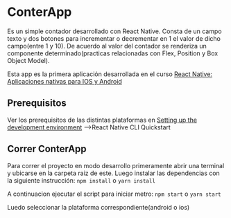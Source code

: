 # ConterApp
Es un simple contador desarrollado con React Native.  Consta de un campo texto y dos botones para incrementar o decrementar en 1 el valor de dicho campo(entre 1 y 10). De acuerdo al valor del contador se renderiza un componente determinado(practicas relacionadas con Flex, Position y Box Object Model).  

Esta app es la primera aplicación desarrollada en el curso [React Native: Aplicaciones nativas para IOS y Android](https://www.udemy.com/course/react-native-fh/)

## Prerequisitos
Ver los prerequisitos de las distintas plataformas en [Setting up the development environment](https://reactnative.dev/docs/environment-setup) -->React Native CLI Quickstart

## Correr ConterApp
Para correr el proyecto en modo desarrollo primeramente abrir una terminal y ubicarse en la carpeta raiz de este.
Luego instalar las dependencias con la siguiente instrucción:
    ```npm install```  o  ```yarn install```

A continuacion ejecutar el script para iniciar metro: ```npm start``` o  ```yarn start```

Luedo seleccionar la plataforma correspondiente(android o ios)


